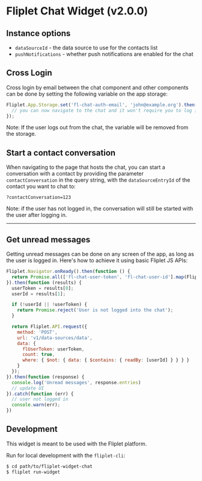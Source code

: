 # Fliplet Chat Widget (v2.0.0)

## Instance options

- `dataSourceId` - the data source to use for the contacts list
- `pushNotifications` - whether push notifications are enabled for the chat

## Cross Login

Cross login by email between the chat component and other components can be done by setting the following variable on the app storage:

```js
Fliplet.App.Storage.set('fl-chat-auth-email', 'john@example.org').then(function () {
  // you can now navigate to the chat and it won't require you to log in
});
```

Note: If the user logs out from the chat, the variable will be removed from the storage.

## Start a contact conversation

When navigating to the page that hosts the chat, you can start a conversation with a contact by providing the parameter `contactConversation` in the query string, with the `dataSourceEntryId` of the contact you want to chat to:

```
?contactConversation=123
```

Note: if the user has not logged in, the conversation will still be started with the user after logging in.

---

## Get unread messages

Getting unread messages can be done on any screen of the app, as long as the user is logged in.
Here's how to achieve it using basic Fliplet JS APIs:

```js
Fliplet.Navigator.onReady().then(function () {
  return Promise.all(['fl-chat-user-token', 'fl-chat-user-id'].map(Fliplet.App.Storage.get));
}).then(function (results) {
  userToken = results[0];
  userId = results[1];

  if (!userId || !userToken) {
    return Promise.reject('User is not logged into the chat');
  }

  return Fliplet.API.request({
    method: 'POST',
    url: 'v1/data-sources/data',
    data: {
      flUserToken: userToken,
      count: true,
      where: { $not: { data: { $contains: { readBy: [userId] } } } }
    }
  });
}).then(function (response) {
  console.log('Unread messages', response.entries)
  // update UI
}).catch(function (err) {
  // user not logged in
  console.warn(err);
})
```


## Development

This widget is meant to be used with the Fliplet platform.

Run for local development with the `fliplet-cli`:

```bash
$ cd path/to/fliplet-widget-chat
$ fliplet run-widget
```